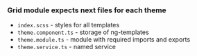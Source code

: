 ### Grid module expects next files for each theme
* `index.scss` - styles for all templates
* `theme.component.ts` - storage of ng-templates
* `theme.module.ts` - module with required imports and exports
* `theme.service.ts` - named service